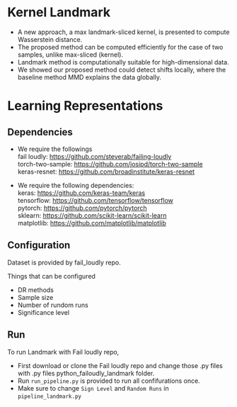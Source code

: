 # Kernel Landmark


* A new approach, a max landmark-sliced kernel, is presented to compute Wasserstein distance. 
* The proposed method can be computed efficiently for the case of two samples, unlike max-sliced (kernel).
* Landmark method is computationally suitable for high-dimensional data.
* We showed our proposed method could detect shifts locally, where the baseline method MMD explains the data globally. 


# Learning Representations

## Dependencies 

* We require the followings<br>
fail loudly: https://github.com/steverab/failing-loudly<br>
torch-two-sample: https://github.com/josipd/torch-two-sample<br>
keras-resnet: https://github.com/broadinstitute/keras-resnet<br>



* We require the following dependencies:<br>
keras: https://github.com/keras-team/keras<br>
tensorflow: https://github.com/tensorflow/tensorflow<br>
pytorch: https://github.com/pytorch/pytorch<br>
sklearn: https://github.com/scikit-learn/scikit-learn<br>
matplotlib: https://github.com/matplotlib/matplotlib


## Configuration <br>
Dataset is provided by fail_loudly repo.

Things that can be configured <br>
* DR methods
* Sample size
* Number of rundom runs
* Significance level



## Run

To run Landmark with Fail loudly repo,
* First download or clone the Fail loudly repo and change those .py files with .py files python_failoudly_landmark folder. 
* Run `run_pipeline.py` is provided to run all confifurations once.
* Make sure to change `Sign Level` and `Random Runs` in `pipeline_landmark.py`
